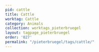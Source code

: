 ```yaml
---
pid: cattle
title: Cattle
worktag: Cattle
category: Animals
collection: worktags_pieterbruegel
layout: tagpage_pieterbruegel
order: '027'
permalink: "/pieterbruegel/tags/cattle/"
---
```

